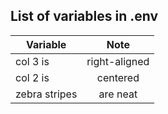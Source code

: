 ## List of variables in .env

| **Variable**  |   **Note**    |
|---------------|:-------------:|
| col 3 is      | right-aligned |
| col 2 is      |   centered    |
| zebra stripes |   are neat    |
